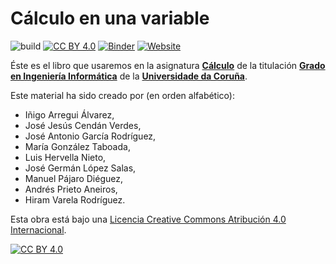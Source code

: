# Cálculo en una variable

![build](https://github.com/maprieto/JB_Calculo1_UDC/actions/workflows/deploy-book.yml/badge.svg) [![CC BY 4.0][cc-by-shield]][cc-by] [![Binder](https://mybinder.org/badge_logo.svg)](https://mybinder.org/v2/gh/maprieto/JB_Calculo1_UDC/main?urlpath=lab/tree/capitulos/)
[![Website](https://img.shields.io/website?down_message=offline&up_message=online&url=https%3A%2F%2Fmaprieto.github.io%2FJB_Calculo1_UDC%2Fcapitulos%2FREADME.html)](https://maprieto.github.io/JB_Calculo1_UDC/capitulos/README.html)

Éste es el libro que usaremos en la asignatura [**Cálculo**](https://estudos.udc.es/gl/subject/614G01V01/614G01003/2022) de la titulación [**Grado en Ingeniería Informática**](https://estudos.udc.es/gl/study/start/614G01V01) de la [**Universidade da Coruña**](http://www.udc.es).

Este material ha sido creado por (en orden alfabético):

- Iñigo Arregui Álvarez, 
- José Jesús Cendán Verdes, 
- José Antonio García Rodríguez, 
- María González Taboada, 
- Luis Hervella Nieto, 
- José Germán López Salas, 
- Manuel Pájaro Diéguez,
- Andrés Prieto Aneiros, 
- Hiram Varela Rodríguez.

Esta obra está bajo una
[Licencia Creative Commons Atribución 4.0 Internacional][cc-by].

[![CC BY 4.0][cc-by-image]][cc-by]

[cc-by]: https://creativecommons.org/licenses/by/4.0/deed.es
[cc-by-image]: https://i.creativecommons.org/l/by/4.0/88x31.png
[cc-by-shield]: https://img.shields.io/badge/License-CC%20BY%204.0-lightgrey.svg

